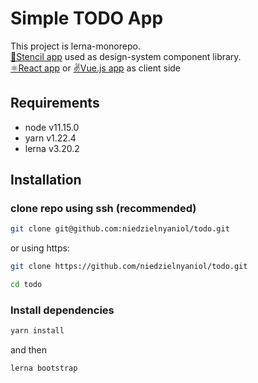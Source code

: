 # Simple TODO App

This project is lerna-monorepo.  
[💅Stencil app](./packages/stencil/README.md) used as design-system component library.  
[⚛️React app]('./packages/react/README.md) or [✌️Vue.js app]('./packages/vue/README.md) as client side

## Requirements

- node v11.15.0
- yarn v1.22.4
- lerna v3.20.2

## Installation

### clone repo using ssh (recommended)

```sh
git clone git@github.com:niedzielnyaniol/todo.git
```

or using https:

```sh
git clone https://github.com/niedzielnyaniol/todo.git
```

```sh
cd todo
```

### Install dependencies

```sh
yarn install
```

and then

```sh
lerna bootstrap
```
